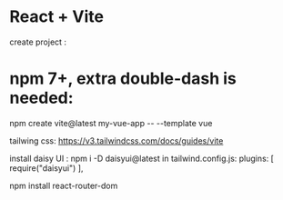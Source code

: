 # React + Vite

create project : 
# npm 7+, extra double-dash is needed:
npm create vite@latest my-vue-app -- --template vue

tailwing css: 
https://v3.tailwindcss.com/docs/guides/vite

install daisy UI : 
npm i -D daisyui@latest
in tailwind.config.js:
plugins: [
    require("daisyui")
  ],

npm install react-router-dom
  